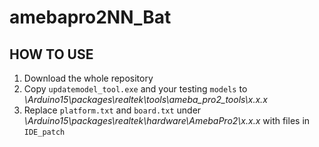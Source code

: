 # amebapro2NN_Bat

## HOW TO USE
1. Download the whole repository
2. Copy `updatemodel_tool.exe` and your testing `models` to *\Arduino15\packages\realtek\tools\ameba_pro2_tools\x.x.x*
3. Replace `platform.txt` and `board.txt` under *\Arduino15\packages\realtek\hardware\AmebaPro2\x.x.x* with files in `IDE_patch`
